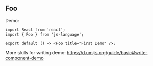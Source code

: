 ## Foo

Demo:

```tsx
import React from 'react';
import { Foo } from 'js-language';

export default () => <Foo title="First Demo" />;
```

More skills for writing demo: https://d.umijs.org/guide/basic#write-component-demo
